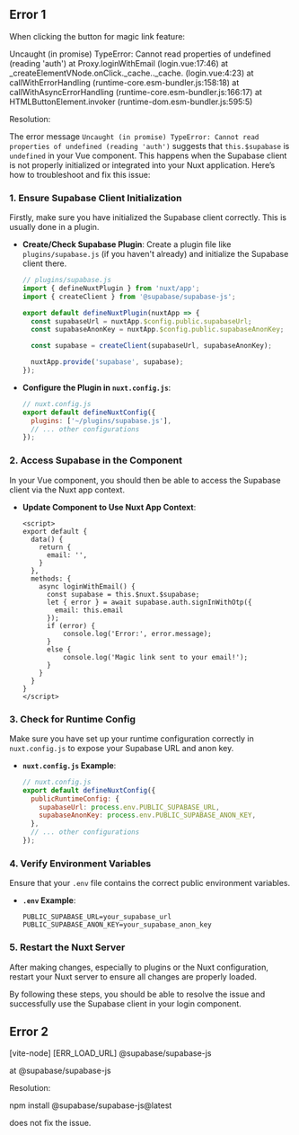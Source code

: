 
## Error 1

When clicking the button for magic link feature:

Uncaught (in promise) TypeError: Cannot read properties of undefined (reading 'auth')
    at Proxy.loginWithEmail (login.vue:17:46)
    at _createElementVNode.onClick._cache.<computed>._cache.<computed> (login.vue:4:23)
    at callWithErrorHandling (runtime-core.esm-bundler.js:158:18)
    at callWithAsyncErrorHandling (runtime-core.esm-bundler.js:166:17)
    at HTMLButtonElement.invoker (runtime-dom.esm-bundler.js:595:5)

Resolution:

The error message `Uncaught (in promise) TypeError: Cannot read properties of undefined (reading 'auth')` suggests that `this.$supabase` is `undefined` in your Vue component. This  happens when the Supabase client is not properly initialized or integrated into your Nuxt application. Here’s how to troubleshoot and fix this issue:

### 1. **Ensure Supabase Client Initialization**

Firstly, make sure you have initialized the Supabase client correctly. This is usually done in a plugin.

- **Create/Check Supabase Plugin**: Create a plugin file like `plugins/supabase.js` (if you haven't already) and initialize the Supabase client there.

  ```javascript
  // plugins/supabase.js
  import { defineNuxtPlugin } from 'nuxt/app';
  import { createClient } from '@supabase/supabase-js';

  export default defineNuxtPlugin(nuxtApp => {
    const supabaseUrl = nuxtApp.$config.public.supabaseUrl;
    const supabaseAnonKey = nuxtApp.$config.public.supabaseAnonKey;

    const supabase = createClient(supabaseUrl, supabaseAnonKey);

    nuxtApp.provide('supabase', supabase);
  });
  ```

- **Configure the Plugin in `nuxt.config.js`**:

  ```javascript
  // nuxt.config.js
  export default defineNuxtConfig({
    plugins: ['~/plugins/supabase.js'],
    // ... other configurations
  });
  ```

### 2. **Access Supabase in the Component**

In your Vue component, you should then be able to access the Supabase client via the Nuxt app context.

- **Update Component to Use Nuxt App Context**:

  ```vue
  <script>
  export default {
    data() {
      return {
        email: '',
      }
    },
    methods: {
      async loginWithEmail() {
        const supabase = this.$nuxt.$supabase;
        let { error } = await supabase.auth.signInWithOtp({
          email: this.email
        });
        if (error) {
            console.log('Error:', error.message);
        }
        else {
            console.log('Magic link sent to your email!');
        }
      }
    }
  }
  </script>
  ```

### 3. **Check for Runtime Config**

Make sure you have set up your runtime configuration correctly in `nuxt.config.js` to expose your Supabase URL and anon key.

- **`nuxt.config.js` Example**:

  ```javascript
  // nuxt.config.js
  export default defineNuxtConfig({
    publicRuntimeConfig: {
      supabaseUrl: process.env.PUBLIC_SUPABASE_URL,
      supabaseAnonKey: process.env.PUBLIC_SUPABASE_ANON_KEY,
    },
    // ... other configurations
  });
  ```

### 4. **Verify Environment Variables**

Ensure that your `.env` file contains the correct public environment variables.

- **`.env` Example**:

  ```env
  PUBLIC_SUPABASE_URL=your_supabase_url
  PUBLIC_SUPABASE_ANON_KEY=your_supabase_anon_key
  ```

### 5. **Restart the Nuxt Server**

After making changes, especially to plugins or the Nuxt configuration, restart your Nuxt server to ensure all changes are properly loaded.

By following these steps, you should be able to resolve the issue and successfully use the Supabase client in your login component.

## Error 2

[vite-node] [ERR_LOAD_URL] @supabase/supabase-js

at @supabase/supabase-js

Resolution:

npm install @supabase/supabase-js@latest

does not fix the issue.


